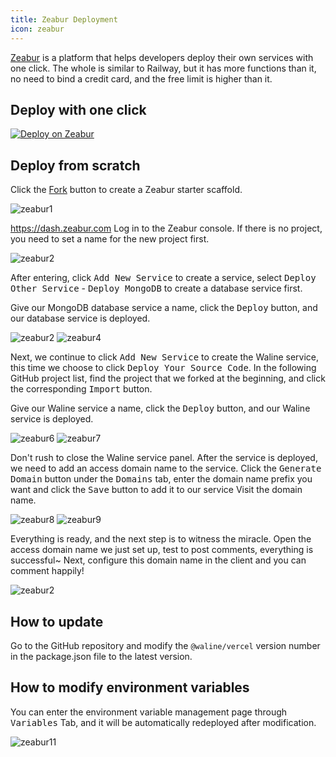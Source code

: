 ```yaml
---
title: Zeabur Deployment
icon: zeabur
---
```


[Zeabur](https://zeabur.com) is a platform that helps developers deploy their own services with one click. The whole is similar to Railway, but it has more functions than it, no need to bind a credit card, and the free limit is higher than it.

<!-- more -->

## Deploy with one click

[![Deploy on Zeabur](https://zeabur.com/button.svg)](https://zeabur.com/templates/1IBY26?utm_source=waline)

## Deploy from scratch

Click the [Fork](https://github.com/walinejs/zeabur-starter/fork) button to create a Zeabur starter scaffold.

![zeabur1](../../../assets/zeabur-1.png)

<https://dash.zeabur.com> Log in to the Zeabur console. If there is no project, you need to set a name for the new project first.

![zeabur2](../../../assets/zeabur-2.png)

After entering, click <kbd>Add New Service</kbd> to create a service, select <kbd>Deploy Other Service</kbd> - <kbd>Deploy MongoDB</kbd> to create a database service first.

Give our MongoDB database service a name, click the <kbd>Deploy</kbd> button, and our database service is deployed.

![zeabur2](../../../assets/zeabur-3.png) ![zeabur4](../../../assets/zeabur-4.png)

Next, we continue to click <kbd>Add New Service</kbd> to create the Waline service, this time we choose to click <kbd>Deploy Your Source Code</kbd>. In the following GitHub project list, find the project that we forked at the beginning, and click the corresponding <kbd>Import</kbd> button.

Give our Waline service a name, click the <kbd>Deploy</kbd> button, and our Waline service is deployed.

![zeabur6](../../../assets/zeabur-6.png) ![zeabur7](../../../assets/zeabur-7.png)

Don't rush to close the Waline service panel. After the service is deployed, we need to add an access domain name to the service. Click the <kbd>Generate Domain</kbd> button under the <kbd>Domains</kbd> tab, enter the domain name prefix you want and click the <kbd>Save</kbd> button to add it to our service Visit the domain name.

![zeabur8](../../../assets/zeabur-8.png) ![zeabur9](../../../assets/zeabur-9.png)

Everything is ready, and the next step is to witness the miracle. Open the access domain name we just set up, test to post comments, everything is successful~ Next, configure this domain name in the client and you can comment happily!

![zeabur2](../../../assets/zeabur-10.png)

## How to update

Go to the GitHub repository and modify the `@waline/vercel` version number in the package.json file to the latest version.

## How to modify environment variables

You can enter the environment variable management page through <kbd>Variables</kbd> Tab, and it will be automatically redeployed after modification.

![zeabur11](../../../assets/zeabur-11.png)
